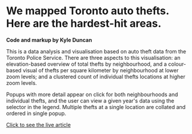 # We mapped Toronto auto thefts. Here are the hardest-hit areas.

**Code and markup by Kyle Duncan**

This is a data analysis and visualisation based on auto theft data from the Toronto Police Service. There are three aspects to this visualisation: an elevation-based overview of total thefts by neighbourhood, and a colour-based visual of thefts per square kilometer by neighbourhood at lower zoom levels; and a clustered count of individual thefts locations at higher zoom levels.

Popups with more detail appear on click for both neighbourhoods and individual thefts, and the user can view a given year's data using the selector in the legend. Multiple thefts at a single location are collated and ordered in single popup.

[Click to see the live article](https://torontoverse.com/articles/VJyQIfWNEe2QNMS95RvTIA/we-mapped-toronto-auto-thefts)
